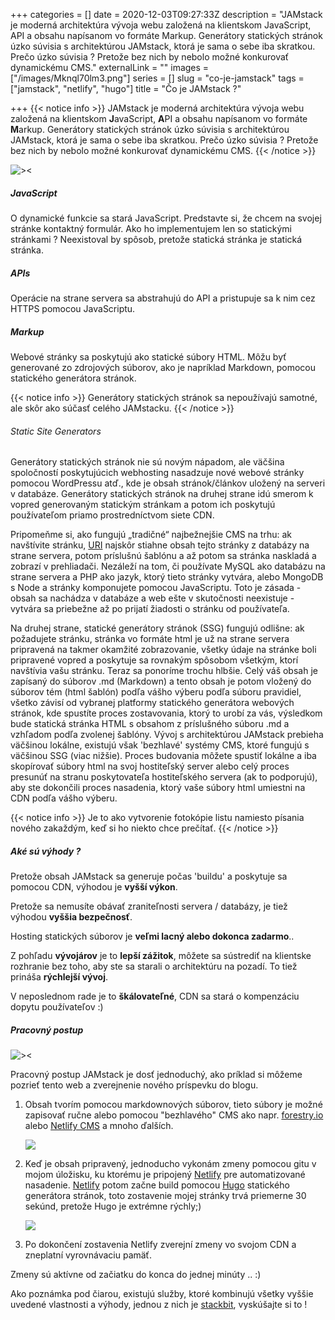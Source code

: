 +++
categories = []
date = 2020-12-03T09:27:33Z
description = "JAMstack je moderná architektúra vývoja webu založená na klientskom JavaScript, API a obsahu napísanom vo formáte Markup. Generátory statických stránok úzko súvisia s architektúrou JAMstack, ktorá je sama o sebe iba skratkou. Prečo úzko súvisia ? Pretože bez nich by nebolo možné konkurovať dynamickému CMS."
externalLink = ""
images = ["/images/Mknql70lm3.png"]
series = []
slug = "co-je-jamstack"
tags = ["jamstack", "netlify", "hugo"]
title = "Čo je JAMstack ?"

+++
{{< notice info >}}
JAMstack je moderná architektúra vývoja webu založená na klientskom **J**avaScript, **A**PI a obsahu napísanom vo formáte **M**arkup. Generátory statických stránok úzko súvisia s architektúrou JAMstack, ktorá je sama o sebe iba skratkou. Prečo úzko súvisia ? Pretože bez nich by nebolo možné konkurovať dynamickému CMS.
{{< /notice >}}

![><](/images/F09IGjZjtp.png)

##### JavaScript

O dynamické funkcie sa stará JavaScript. Predstavte si, že chcem na svojej stránke kontaktný formulár. Ako ho implementujem len so statickými stránkami ? Neexistoval by spôsob, pretože statická stránka je statická stránka.

##### APIs

Operácie na strane servera sa abstrahujú do API a pristupuje sa k nim cez HTTPS pomocou JavaScriptu.

##### Markup

Webové stránky sa poskytujú ako statické súbory HTML. Môžu byť generované zo zdrojových súborov, ako je napríklad Markdown, pomocou statického generátora stránok.

{{< notice info >}}
Generátory statických stránok sa nepoužívajú samotné, ale skôr ako súčasť celého JAMstacku.
{{< /notice >}}

###### Static Site Generators

Generátory statických stránok nie sú novým nápadom, ale väčšina spoločností poskytujúcich webhosting nasadzuje nové webové stránky pomocou WordPressu atď., kde je obsah stránok/článkov uložený na serveri v databáze. Generátory statických stránok na druhej strane idú smerom k vopred generovaným statickým stránkam a potom ich poskytujú používateľom priamo prostredníctvom siete CDN.

Pripomeňme si, ako fungujú „tradičné“ najbežnejšie CMS na trhu: ak navštívite stránku, [URI](https://en.wikipedia.org/wiki/Uniform_Resource_Identifier) najskôr stiahne obsah tejto stránky z databázy na strane servera, potom príslušnú šablónu a až potom sa stránka naskladá a zobrazí v prehliadači. Nezáleží na tom, či používate MySQL ako databázu na strane servera a PHP ako jazyk, ktorý tieto stránky vytvára, alebo MongoDB s Node a stránky komponujete pomocou JavaScriptu. Toto je zásada - obsah sa nachádza v databáze a web ešte v skutočnosti neexistuje - vytvára sa priebežne až po prijatí žiadosti o stránku od používateľa.

Na druhej strane, statické generátory stránok (SSG) fungujú odlišne: ak požadujete stránku, stránka vo formáte html je už na strane servera pripravená na takmer okamžité zobrazovanie, všetky údaje na stránke boli pripravené vopred a poskytuje sa rovnakým spôsobom všetkým, ktorí navštívia vašu stránku. Teraz sa ponoríme trochu hlbšie. Celý váš obsah je zapísaný do súborov .md (Markdown) a tento obsah je potom vložený do súborov tém (html šablón) podľa vášho výberu podľa súboru pravidiel, všetko závisí od vybranej platformy statického generátora webových stránok, kde spustíte proces zostavovania, ktorý to urobí za vás, výsledkom bude statická stránka HTML s obsahom z príslušného súboru .md a vzhľadom podľa zvolenej šablóny. Vývoj s architektúrou JAMstack prebieha väčšinou lokálne, existujú však 'bezhlavé' systémy CMS, ktoré fungujú s väčšinou SSG (viac nižšie). Proces budovania môžete spustiť lokálne a iba skopírovať súbory html na svoj hostiteľský server alebo celý proces presunúť na stranu poskytovateľa hostiteľského servera (ak to podporujú), aby ste dokončili proces nasadenia, ktorý vaše súbory html umiestni na CDN podľa vášho výberu.

{{< notice info >}}
Je to ako vytvorenie fotokópie listu namiesto písania nového zakaždým, keď si ho niekto chce prečítať.
{{< /notice >}}

##### Aké sú výhody ?

Pretože obsah JAMstack sa generuje počas 'buildu' a poskytuje sa pomocou CDN, výhodou je **vyšší výkon**.

Pretože sa nemusíte obávať zraniteľnosti servera / databázy, je tiež výhodou **vyššia bezpečnosť**.

Hosting statických súborov je **veľmi lacný alebo dokonca zadarmo**..

Z pohľadu **vývojárov** je to **lepší zážitok**, môžete sa sústrediť na klientske rozhranie bez toho, aby ste sa starali o architektúru na pozadí. To tiež prináša **rýchlejší vývoj**.

V neposlednom rade je to **škálovateľné**, CDN sa stará o kompenzáciu dopytu používateľov :)

##### Pracovný postup

![><](/images/bVGg2diSHW.png)

Pracovný postup JAMstack je dosť jednoduchý, ako príklad si môžeme pozrieť tento web a zverejnenie nového príspevku do blogu.

1. Obsah tvorím pomocou markdownových súborov, tieto súbory je možné zapisovať ručne alebo pomocou "bezhlavého" CMS ako napr. [forestry.io](https://forestry.io/) alebo [Netlify CMS](https://www.netlifycms.org/) a mnoho ďalších.

   ![](/images/qwak29Af1Y.png)
2. Keď je obsah pripravený, jednoducho vykonám zmeny pomocou gitu v mojom úložisku, ku ktorému je pripojený [Netlify](https://www.netlify.com/) pre automatizované nasadenie. [Netlify](https://www.netlify.com/) potom začne build pomocou [Hugo](https://gohugo.io/) statického generátora stránok, toto zostavenie mojej stránky trvá priemerne 30 sekúnd, pretože Hugo je extrémne rýchly;)

   ![](/images/4AaWGM08OD.png)
3. Po dokončení zostavenia Netlify zverejní zmeny vo svojom CDN a zneplatní vyrovnávaciu pamäť.

Zmeny sú aktívne od začiatku do konca do jednej minúty .. :)

Ako poznámka pod čiarou, existujú služby, ktoré kombinujú všetky vyššie uvedené vlastnosti a výhody, jednou z nich je [stackbit](https://www.stackbit.com/), vyskúšajte si to !
